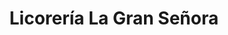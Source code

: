 ---
title: "Licorería La Gran Señora"
url: /ciudad-guayana-puerto-ordaz/licoreria-la-gran-senora/
shop: Spirituosen
---